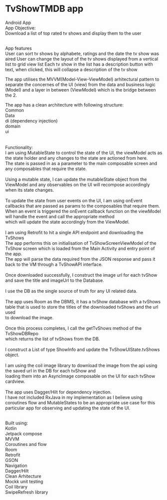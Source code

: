 # TvShowTMDB app

Android App <br />
App Objective: <br />
Download a list of top rated tv shows and display them to the user <br /> <br />

App features<br />
User can sort tv shows by alphabete, ratings and the date the tv show was aired
User can change the layout of the tv shows displayed from a vertical list to grid view list
Each tv show in the list has a description button with text, when clicked, this will collapse a description of the tv show

The app utilises the MVVM(Model-View-ViewModel) arhitectural pattern to separate the concernes of the UI (view) from the data and business logic (Model) 
and a layer in between (ViewModel) which is the bridge between the 2.

The app has a clean architecture with following structure: <br />
Common <br />
Data <br />
di (dependency injection) <br />
domain <br />
ui <br />
<br /><br />
Functionality: <br />
I am using MutableState to control the state of the UI, the viewModel acts as the state holder and any changes to the state are actioned from here.<br />
The state is passed in as a parameter to the main composable screen and any composables that require the state.
<br /><br />
Using a mutable state, I can update the mutableState object from the ViewModel and any observables on the UI will recompose accordingly when its state changes.<br />
<br />
To update the state from user events on the UI, I am using onEvent callbacks that are passed as params to the composables that require them.<br />
When an event is triggered the onEvent callback function on the viewModel will handle the event and call the appropriate method <br />
which will update the state accordingly from the ViewModel.<br />
<br />
I am using Retrofit to hit a single API endpoint and downloading the TvShows<br />
The app performs this on initialisation of TvShowScreenViewModel of the TvShow screen which is loaded from the Main Activity and entry point of the app.<br />
The app will parse the data required from the JSON response and pass it back to the VM through a TvShowAPI interface.<br />
<br />
Once downloaded successfully, I construct the image url for each tvShow and save the title and imageUrl to the Database.<br />
<br />
I use the DB as the single source of truth for any UI related data.<br />
<br />
The app uses Room as the DBMS, it has a tvShow database with a tvShows table that is used to store the titles of the downloaded tvShows and the url used<br /> to download the image.<br />
<br />
Once this process completes, I call the getTvShows method of the TvShowDBRepo <br />
which returns the list of tvShows from the DB. <br />
<br />
I construct a List of type ShowInfo and update the TvShowUIState.tvShows object.<br />
<br />
I am using the coil image library to download the image from the api using the saved url in the DB for each tvShow and <br />
loading them into an AsyncImage composable on the UI for each tvShow cardview.<br />
<br />
The app uses Dagger/Hilt for dependency injection.
<br />
I have not included RxJava in my implementation as I believe using coroutines flow and MutableStates to be an appropriate use case for this particular app for observing and updating the state of the UI.
<br /><br />


Built using: <br />
Kotlin <br />
Jetpack compose <br />
MVVM <br />
Coroutines and flow<br />
Room <br />
Retrofit <br />
GSON <br />
Navigation <br />
Dagger/Hilt <br />
Clean Arhitecture <br />
Mockk unit testing <br />
Coil library <br />
SwipeRefresh library
